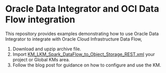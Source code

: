 # Oracle Data Integrator and OCI Data Flow integration 
This repository provides examples demonstrating how to use Oracle Data Integrator to integrate with Oracle Cloud Infrastructure Data Flow,

1. Download and upzip archive file.
2. Import  [KM_LKM_Spark_DataFlow_to_Object_Storage_REST.xml](https://github.com/oracle/oracle-dataflow-samples/odi-dataflow/KM_LKM_Spark_DataFlow_to_Object_Storage_REST.xml) your project or Global KMs area.
3. Follow the blog post for guidance on how to configure and use the KM.